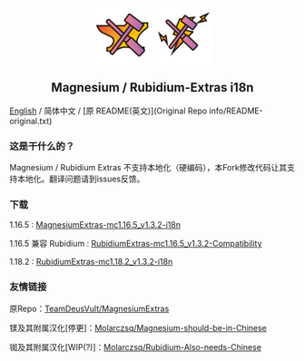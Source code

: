 <p align="center">
 <img width="100px" src="icon/Mg-Extra.png" align="center" alt="Magnesium-Extras Logo" />
 <img width="100px" src="icon/Rb-Extra.png" align="center" alt="Rubidium-Extras Logo" />
 <h2 align="center">Magnesium / Rubidium-Extras i18n</h2>
 <p align="center"></p>

[English](README-EN.md) / 简体中文 / [原 README(英文)](Original Repo info/README-original.txt)

### 这是干什么的？
Magnesium / Rubidium Extras 不支持本地化（硬编码），本Fork修改代码让其支持本地化。翻译问题请到issues反馈。

### 下载

1.16.5 : [MagnesiumExtras-mc1.16.5_v1.3.2-i18n](https://github.com/ForgeModi18n/MgRb-Extras-i18n/releases/tag/mc1.16-v1.3.2-i18n)

1.16.5 兼容 Rubidium : [RubidiumExtras-mc1.16.5_v1.3.2-Compatibility](https://github.com/ForgeModi18n/MgRb-Extras-i18n/releases/tag/mc1.16-v1.3.2-Compatibility)

1.18.2 : [RubidiumExtras-mc1.18.2_v1.3.2-i18n](https://github.com/ForgeModi18n/MgRb-Extras-i18n/releases/tag/mc1.18-v1.3.2-i18n)

### 友情链接
原Repo：[TeamDeusVult/MagnesiumExtras](https://github.com/TeamDeusVult/MagnesiumExtras)

镁及其附属汉化[停更]：[Molarczsq/Magnesium-should-be-in-Chinese](https://github.com/Molarczsq/Magnesium-should-be-in-Chinese)

铷及其附属汉化[WIP(?)]：[Molarczsq/Rubidium-Also-needs-Chinese](https://github.com/Molarczsq/Rubidium-Also-needs-Chinese)